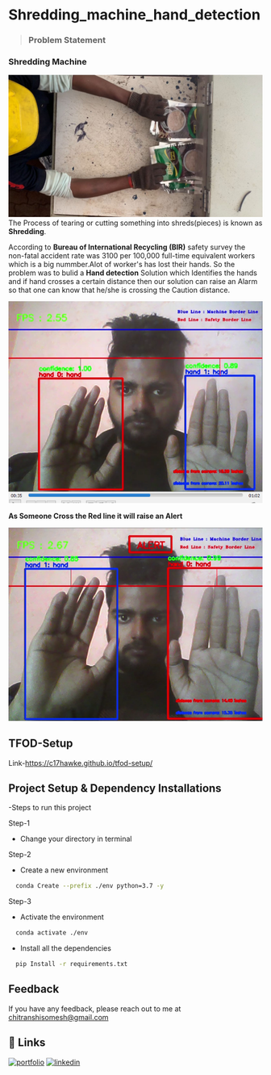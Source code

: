 
# Shredding_machine_hand_detection

>### **Problem Statement**
### Shredding Machine
![alt text](https://github.com/someshnaman/Shredding_machine_hand_detection/blob/master/test_images/img1.jpg?raw=true)
The Process of tearing or cutting something into shreds(pieces) is known as **Shredding**.

According to **Bureau of International Recycling (BIR)** safety survey the non-fatal accident rate was 3100 per 100,000 full-time equivalent workers which is a big nummber.Alot of worker's has lost their hands. So the problem was to bulid a **Hand detection** Solution which Identifies the hands and if hand crosses a certain distance then our solution can raise an Alarm so that one can know that he/she is crossing the Caution distance.  

![alt text](https://github.com/someshnaman/Shredding_machine_hand_detection/blob/master/test_images/Test_img_1.PNG?raw=true)

**As Someone Cross the Red line it will raise an Alert**

![alt text](https://github.com/someshnaman/Shredding_machine_hand_detection/blob/master/test_images/Test_img_2.PNG?raw=true)

## TFOD-Setup
Link-https://c17hawke.github.io/tfod-setup/
## Project Setup & Dependency Installations

-Steps to run this project

Step-1
- Change your directory in terminal 

Step-2
- Create a new environment

```bash
  conda Create --prefix ./env python=3.7 -y  
```
Step-3
- Activate the environment
```bash
  conda activate ./env   
```
- Install all the dependencies
```bash
  pip Install -r requirements.txt   

```
## Feedback

If you have any feedback, please reach out to me at chitranshisomesh@gmail.com


## 🔗 Links
[![portfolio](https://img.shields.io/badge/my_portfolio-000?style=for-the-badge&logo=ko-fi&logoColor=white)](https://github.com/someshnaman)
[![linkedin](https://img.shields.io/badge/linkedin-0A66C2?style=for-the-badge&logo=linkedin&logoColor=white)](https://www.linkedin.com/in/somesh-naman/)
